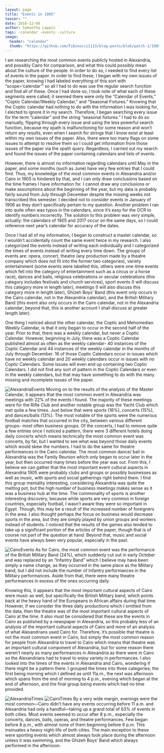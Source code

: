 ```yaml
---
layout: page
title: "Events in 1905"
teaser: ""
date: 2016-12-09
author: Samantha Lappin
tags: -calendar -events -culture
image:
  header: "calendar"
  thumb: "https://github.com/Fibinocci1123/blog-posts/blob/patch-1/1905-12-01-3c.jpg"
---
```

I am researching the most common events publicly hosted in Alexandria, and possibly Cairo for comparison, and what this could possibly mean about the culture of the people. In order to do so, I needed to find every list of events in the paper. In order to find these, I began with my own issues of the paper, knowing I had labeled everything of this sort with “scope=’calendar’” so all I had to do was use the regular search function and find all of these. Once I had done so, I took note of what each of these segments were called; it seemed there were only the “Calendar of Events,” “Coptic Calendar/Weekly Calendar,” and “Seasonal Fixtures.” Knowing that the Coptic calendar had nothing to do with the information I was looking for, I elected to ignore it in my search. Therefore, I began searching every issue for the term “calendar” and the string “seasonal fixtures.” I had to do so manually, flipping through every issue and using the less powerful search function, because my xpath is malfunctioning for some reason and won’t return any results, even when I search for strings that I know exist at least within my own issues of the paper. Also, there were too many flags on some issues to attempt to resolve them so I could get information from those issues of the paper via the xpath query. Regardless, I carried out my search and found the issues of the paper containing calendars and lists of events.

However, there is almost no information regarding calendars until May in the paper, and some months (such as June) have very few entries that I could find. Thus, my knowledge of the most common events in Alexandria and/or Cairo in 1905 is hindered by that, and I can only draw conclusions based on the time frames I have information for. I cannot draw any conclusions or make assumptions about the beginning of the year, but my data is probably fairly sound from July through December despite the missing weeks not transcribed this semester. I decided not to consider events in January of 1906 as they don’t specifically pertain to my question. Another problem I ran into quite often was typos in the calendars, since it’s easy for the OCR to identify numbers incorrectly. The solution to this problem was very simple, actually: the calendars of 1905 and 2017 occur on the same days, so I could reference next year’s calendar for accuracy of the dates. 

Once I had all of my information, I began to construct a master calendar, so I wouldn’t accidentally count the same event twice in my research. I also categorized the events instead of writing each individually and I categorized the times of events instead of writing every time down. The groups of events are: opera, concert, theatre (any production made by a theatre company which does not fit into the former two categories), variety entertainment (some events were labelled this, others were one-time events which fell into the category of entertainment such as a circus or a horse race), dances and balls, religious celebrations or secular celebrations (this category includes festivals and church services), sport events (I will discuss this category more in length later), meetings (I will also discuss this category more in length later), Ghizeh Boys’ Band (this event only occurs in the Cairo calendar, not in the Alexandria calendar), and the British Military Band (this event also only occurs in the Cairo calendar, not in the Alexandria calendar; beyond that, this is another account I shall discuss at greater length later).

One thing I noticed about the other calendar, the Coptic and Mehomedian Weekly Calendar, is that it only began to occur in the second half of the year. Prior to that, there was a weekly calendar, but never a Coptic Calendar. However, beginning in July, there was a Coptic Calendar published almost as often as the weekly calendar- 40 instances of the Coptic Calendar and 44 instances of the weekly calendar in the months of July through December. 16 of those Coptic Calendars occur in issues which have no weekly calendar and 20 weekly calendars occur in issues with no Coptic Calendars. Some issues will even end up containing two Coptic Calendars. I did not find any sort of pattern in the Coptic Calendars or even in the weekly calendars, but that may have something to do with the many missing and incomplete issues of the paper.

![AlexandriaEvents](https://github.com/Fibinocci1123/blog-posts/blob/patch-1/graph%20(3).jpg)
Moving on to the results of the analysis of the Master Calendar, it appears that the most common event in Alexandria was meetings with 22% of the events I found. The majority of these meetings were for the Rifle Club and another notable group was the Yacht Club which met quite a few times. Just below that were sports (16%), concerts (15%), and dances/balls (13%). The most notable of the sports were the numerous football matches that occurred in the city, between various different groups- most often business groups. Of the concerts, I had to remove quite a few entries once I noticed a pattern, there were 3 different hotels doing daily concerts which means technically the most common event was concerts, by far, but I wanted to see what was beyond those daily events which would skew the numbers. I had to do the same for theatre performances in the Cairo calendar. The most common dance/ ball in Alexandria was the Family Reunion which only began to occur later in the year, but then occurred many times before the year was out. 
From this, I believe we can gather that the most important event cultural aspects in Alexandria 1905 were probably clubs and groups or possibly businesses as well as music, with sports and social gatherings right behind them. I find this group mentality interesting, considering Alexandria was quite the melting pot, but the high number of business meetings makes sense as it was a business hub at the time. The commonality of sports is another interesting discovery, because while sports are very common in foreign countries, especially football, I wasn’t aware they were so important in Egypt. Though, this may be a result of the increased number of foreigners in the area. I also thought perhaps the focus on business would decrease sports in the area, but they are simply played by union groups and workers instead of students. I noticed that the results of the games also tended to take up a significant portion of the articles of the paper, though that is of course not part of the question at hand. Beyond that, music and social events have always been very popular, especially in the past. 

![CairoEvents](https://github.com/Fibinocci1123/blog-posts/blob/patch-1/graph%20(2).jpg)
As for Cairo, the most common event was the performance of the British Military Band (24%), which suddenly cut out in early October and was replaced by an “Infantry Band” which I believe may have been simply a name change, as they occurred in the same place as the Military band, but I did not include the number of Infantry performances in the Military performances. Aside from that, there were many theatre performances in excess of the ones occurring daily.

Knowing this, it appears that the most important cultural aspects of Cairo were music as well, but specifically the British Military band, which points back at the heavy hand of the Europeans in African affairs during that time. However, if we consider the three daily productions which I omitted from the data, then the theatre was of the most important cultural aspects of Cairo at the time. It also must be considered that these are the events in Cairo as published by a newspaper in Alexandria, so this probably less of an analysis of the important cultural aspects of Cairo and more of an analysis of what Alexandrians used Cairo for. Therefore, it’s possible that theatre is not the most common event in Cairo, but simply the most common reason for people from Alexandria to travel to Cairo which means that theatre was an important cultural component of Alexandria, but for some reason there weren’t nearly as many performances in Alexandria as there were in Cairo so the Alexandrians had to travel to enjoy variety in performances.
I also looked into the times of the events in Alexandria and Cairo, wondering if there might be a pattern there. I grouped the times into three categories; the first being morning which I defined as until 11a.m., the next was afternoon which spans from the end of morning to 4 p.m., evening which began at the end of afternoon, and the final group being events which had no time provided.

![AlexandriaTimes](https://github.com/Fibinocci1123/blog-posts/blob/patch-1/graph.jpg)
![CairoTimes](https://github.com/Fibinocci1123/blog-posts/blob/patch-1/graph%20(1).jpg)
By a very wide margin, evenings were the most common—Cairo didn’t have any events occurring before 11 a.m. and Alexandria had only a handful—taking up a grand total of 63% of events in both cities. Most events seemed to occur after 8 p.m., especially the concerts, dances, balls, operas, and theatre performances. Few began before 8 p.m., with almost none of them beginning before 6 p.m. This insinuates a heavy night-life of both cities. The main exception to these were sporting events which almost always took place during the afternoon unless it was swimming, and the Ghizeh Boys’ Band which always performed in the afternoon.
